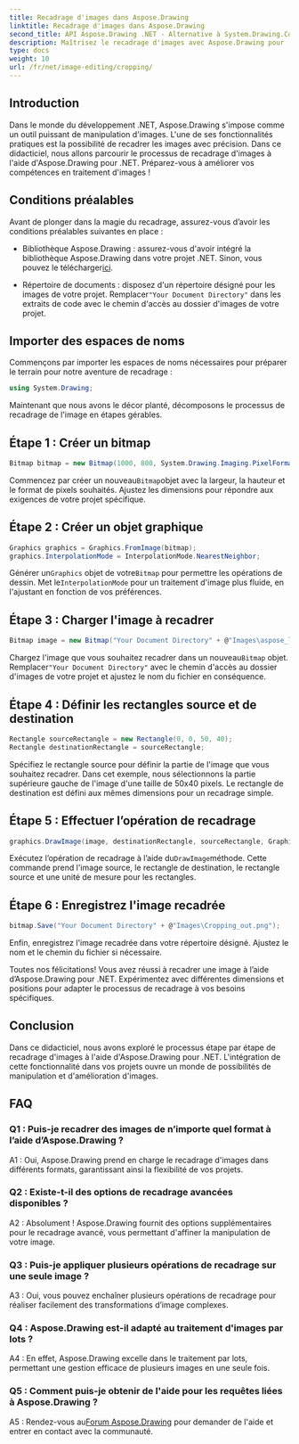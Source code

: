 ```yaml
---
title: Recadrage d'images dans Aspose.Drawing
linktitle: Recadrage d'images dans Aspose.Drawing
second_title: API Aspose.Drawing .NET - Alternative à System.Drawing.Common
description: Maîtrisez le recadrage d'images avec Aspose.Drawing pour .NET. Ce guide étape par étape permet aux développeurs d'améliorer leurs compétences en traitement d'image sans effort.
type: docs
weight: 10
url: /fr/net/image-editing/cropping/
---
```

## Introduction

Dans le monde du développement .NET, Aspose.Drawing s'impose comme un outil puissant de manipulation d'images. L'une de ses fonctionnalités pratiques est la possibilité de recadrer les images avec précision. Dans ce didacticiel, nous allons parcourir le processus de recadrage d'images à l'aide d'Aspose.Drawing pour .NET. Préparez-vous à améliorer vos compétences en traitement d'images !

## Conditions préalables

Avant de plonger dans la magie du recadrage, assurez-vous d’avoir les conditions préalables suivantes en place :

-  Bibliothèque Aspose.Drawing : assurez-vous d'avoir intégré la bibliothèque Aspose.Drawing dans votre projet .NET. Sinon, vous pouvez le télécharger[ici](https://releases.aspose.com/drawing/net/).

-  Répertoire de documents : disposez d'un répertoire désigné pour les images de votre projet. Remplacer`"Your Document Directory"` dans les extraits de code avec le chemin d'accès au dossier d'images de votre projet.

## Importer des espaces de noms

Commençons par importer les espaces de noms nécessaires pour préparer le terrain pour notre aventure de recadrage :

```csharp
using System.Drawing;
```

Maintenant que nous avons le décor planté, décomposons le processus de recadrage de l'image en étapes gérables.

## Étape 1 : Créer un bitmap

```csharp
Bitmap bitmap = new Bitmap(1000, 800, System.Drawing.Imaging.PixelFormat.Format32bppPArgb);
```

 Commencez par créer un nouveau`Bitmap`objet avec la largeur, la hauteur et le format de pixels souhaités. Ajustez les dimensions pour répondre aux exigences de votre projet spécifique.

## Étape 2 : Créer un objet graphique

```csharp
Graphics graphics = Graphics.FromImage(bitmap);
graphics.InterpolationMode = InterpolationMode.NearestNeighbor;
```

 Générer un`Graphics` objet de votre`Bitmap` pour permettre les opérations de dessin. Met le`InterpolationMode` pour un traitement d'image plus fluide, en l'ajustant en fonction de vos préférences.

## Étape 3 : Charger l'image à recadrer

```csharp
Bitmap image = new Bitmap("Your Document Directory" + @"Images\aspose_logo.png");
```

 Chargez l'image que vous souhaitez recadrer dans un nouveau`Bitmap` objet. Remplacer`"Your Document Directory"` avec le chemin d'accès au dossier d'images de votre projet et ajustez le nom du fichier en conséquence.

## Étape 4 : Définir les rectangles source et de destination

```csharp
Rectangle sourceRectangle = new Rectangle(0, 0, 50, 40);
Rectangle destinationRectangle = sourceRectangle;
```

Spécifiez le rectangle source pour définir la partie de l'image que vous souhaitez recadrer. Dans cet exemple, nous sélectionnons la partie supérieure gauche de l'image d'une taille de 50x40 pixels. Le rectangle de destination est défini aux mêmes dimensions pour un recadrage simple.

## Étape 5 : Effectuer l’opération de recadrage

```csharp
graphics.DrawImage(image, destinationRectangle, sourceRectangle, GraphicsUnit.Pixel);
```

 Exécutez l’opération de recadrage à l’aide du`DrawImage`méthode. Cette commande prend l'image source, le rectangle de destination, le rectangle source et une unité de mesure pour les rectangles.

## Étape 6 : Enregistrez l'image recadrée

```csharp
bitmap.Save("Your Document Directory" + @"Images\Cropping_out.png");
```

Enfin, enregistrez l'image recadrée dans votre répertoire désigné. Ajustez le nom et le chemin du fichier si nécessaire.

Toutes nos félicitations! Vous avez réussi à recadrer une image à l’aide d’Aspose.Drawing pour .NET. Expérimentez avec différentes dimensions et positions pour adapter le processus de recadrage à vos besoins spécifiques.

## Conclusion

Dans ce didacticiel, nous avons exploré le processus étape par étape de recadrage d'images à l'aide d'Aspose.Drawing pour .NET. L'intégration de cette fonctionnalité dans vos projets ouvre un monde de possibilités de manipulation et d'amélioration d'images.

## FAQ

### Q1 : Puis-je recadrer des images de n’importe quel format à l’aide d’Aspose.Drawing ?

A1 : Oui, Aspose.Drawing prend en charge le recadrage d'images dans différents formats, garantissant ainsi la flexibilité de vos projets.

### Q2 : Existe-t-il des options de recadrage avancées disponibles ?

A2 : Absolument ! Aspose.Drawing fournit des options supplémentaires pour le recadrage avancé, vous permettant d'affiner la manipulation de votre image.

### Q3 : Puis-je appliquer plusieurs opérations de recadrage sur une seule image ?

A3 : Oui, vous pouvez enchaîner plusieurs opérations de recadrage pour réaliser facilement des transformations d’image complexes.

### Q4 : Aspose.Drawing est-il adapté au traitement d'images par lots ?

A4 : En effet, Aspose.Drawing excelle dans le traitement par lots, permettant une gestion efficace de plusieurs images en une seule fois.

### Q5 : Comment puis-je obtenir de l'aide pour les requêtes liées à Aspose.Drawing ?

 A5 : Rendez-vous au[Forum Aspose.Drawing](https://forum.aspose.com/c/diagram/17) pour demander de l'aide et entrer en contact avec la communauté.
